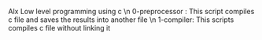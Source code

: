 Alx Low level programming using c \n
0-preprocessor : This script compiles c file and saves the results into another file \n
1-compiler: This scripts compiles c file without linking it
